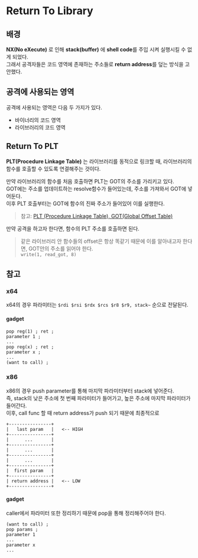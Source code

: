 # Return To Library

## 배경

**NX(No eXecute)** 로 인해 **stack(buffer)** 에 **shell code**를 주입 시켜 실행시킬 수 없게 되었다.  
그래서 공격자들은 코드 영역에 존재하는 주소들로 **return address**를 덮는 방식을 고안했다.  

## 공격에 사용되는 영역

공격에 사용되는 영역은 다음 두 가지가 있다.  
- 바이너리의 코드 영역
- 라이브러리의 코드 영역  

## Return To PLT

**PLT(Procedure Linkage Table)** 는 라이브러리를 동적으로 링크할 때, 라이브러리의 함수를 호출할 수 있도록 연결해주는 것이다.  

만약 라이브러리의 함수를 처음 호출하면 PLT는 GOT의 주소를 가리키고 있다.  
GOT에는 주소를 업데이트하는 resolve함수가 들어있는데, 주소를 가져와서 GOT에 넣어둔다.  
이후 PLT 호출부터는 GOT에 함수의 진짜 주소가 들어있어 이를 실행한다.
> 참고: [PLT (Procedure Linkage Table), GOT(Global Offset Table)](https://plummmm.tistory.com/382)  

만약 공격을 하고자 한다면, 함수의 PLT 주소를 호출하면 된다.
> 같은 라이브러리 안 함수들의 offset은 항상 똑같기 때문에 이를 알아내고자 한다면, GOT안의 주소를 읽어야 한다.  
> `write(1, read_got, 8)`

## 참고
### x64

x64의 경우 파라미터는 `$rdi $rsi $rdx $rcs $r8 $r9, stack~` 순으로 전달된다.   

#### gadget
```assembly
pop reg(1) ; ret ;   
parameter 1 ;   
...   
pop reg(x) ; ret ;   
parameter x ;   
...   
(want to call) ; 
```

### x86

x86의 경우 push parameter를 통해 마지막 파라미터부터 stack에 넣어준다.   
즉, stack의 낮은 주소에 첫 번째 파라미터가 들어가고, 높은 주소에 마지막 파라미터가 들어간다.   
이후, call func 할 때 return address가 push 되기 때문에 최종적으로   
```plaintext
+----------------+   
|   last param   |   <-- HIGH
+----------------+
|      ...       |
+----------------+
|      ...       |
+----------------+
|      ...       |
+----------------+
|  first param   |   
+----------------+
| return address |   <-- LOW
+----------------+
```

#### gadget

caller에서 파라미터 또한 정리하기 때문에 pop을 통해 정리해주어야 한다.
```assembly
(want to call) ;
pop params ;
parameter 1
...
parameter x
...
```


